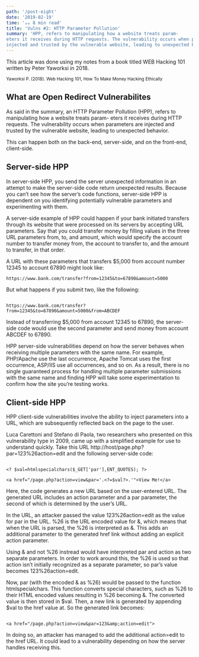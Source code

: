 ```yaml
---
path: '/post-eight'
date: '2019-02-19'
time: '☕️☕️ 8 min read'
title: 'Vulns #2: HTTP Parameter Pollution'
summary: 'HPP, refers to manipulating how a website treats param-
eters it receives during HTTP requests. The vulnerability occurs when parameters are
injected and trusted by the vulnerable website, leading to unexpected behavior.'
---
```


This article was done using my notes from a book titled WEB Hacking 101 written by Peter Yaworksi in 2018.

<sub>Yaworksi P. (2018). Web Hacking 101, How To Make Money Hacking Ethically</sub>

## What are Open Redirect Vulnerabilites

As said in the summary, an HTTP Parameter Pollution (HPP), refers to manipulating how a website treats param-
eters it receives during HTTP requests. The vulnerability occurs when parameters are injected and trusted by the vulnerable website, leading to unexpected behavior.

This can happen both on the back-end, server-side, and on the front-end, client-side.

## Server-side HPP

In server-side HPP, you send the server unexpected information in an attempt to make the server-side code return unexpected results. Because you can’t
see how the server’s code functions, server-side HPP is dependent on you identifying potentially vulnerable parameters and experimenting with them.

A server-side example of HPP could happen if your bank initiated transfers through its website that were processed on its servers by accepting URL parameters. Say that you
could transfer money by filling values in the three URL parameters from, to, and amount, which would specify the account number to transfer money from, the account to transfer
to, and the amount to transfer, in that order.

A URL with these parameters that transfers \$5,000 from account number 12345 to account 67890 might look like:

```
https://www.bank.com/transfer?from=12345&to=67890&amount=5000

```

But what happens if you submit two, like the following:

```

https://www.bank.com/transfer?from=12345&to=67890&amount=5000&from=ABCDEF

```

Instead of transferring \$5,000 from account 12345 to 67890, the server-side code would use the second parameter and send money from account ABCDEF to 67890.

HPP server-side vulnerabilities depend on how the server behaves when receiving multiple parameters with the same name. For example, PHP/Apache
use the last occurrence, Apache Tomcat uses the first occurrence, ASP/IIS use all occurrences, and so on. As a result, there is no single guaranteed process for handling
multiple parameter submissions with the same name and finding HPP will take some experimentation to confirm how the site you’re testing works.

## Client-side HPP

HPP client-side vulnerabilities involve the ability to inject parameters into a URL, which are subsequently reflected back on the page to the user.

Luca Carettoni and Stefano di Paola, two researchers who presented on this vulnerability
type in 2009, came up with a simplified example for use to understand quickly.
Take this URL http://host/page.php?par=123%26action=edit and the following server-side
code:

```

<? $val=htmlspecialchars($_GET['par'],ENT_QUOTES); ?>

<a href="/page.php?action=view&par='.<?=$val?>.'">View Me!</a>

```

Here, the code generates a new URL based on the user-entered URL. The generated URL includes an action parameter and a par parameter, the second of which is determined
by the user’s URL.

In the URL, an attacker passed the value 123%26action=edit as the value for par in the URL. %26 is the URL encoded value for &, which means that
when the URL is parsed, the %26 is interpreted as &. This adds an additional parameter to the generated href link without adding an explicit action parameter.

Using & and not %26 instread would have interpreted par and action as two separate parameters. In order to work around this, the %26 is used so
that action isn’t initially recognized as a separate parameter, so par’s value becomes 123%26action=edit.

Now, par (with the encoded & as %26) would be passed to the function htmlspecialchars.
This function converts special characters, such as %26 to their HTML encoded values
resulting in %26 becoming &. The converted value is then stored in $val. Then, a new
link is generated by appending $val to the href value at. So the generated link becomes:

```

<a href="/page.php?action=view&par=123&amp;action=edit">

```

In doing so, an attacker has managed to add the additional action=edit to the href URL. It could lead to a vulnerability depending on how the server handles receiving this.
